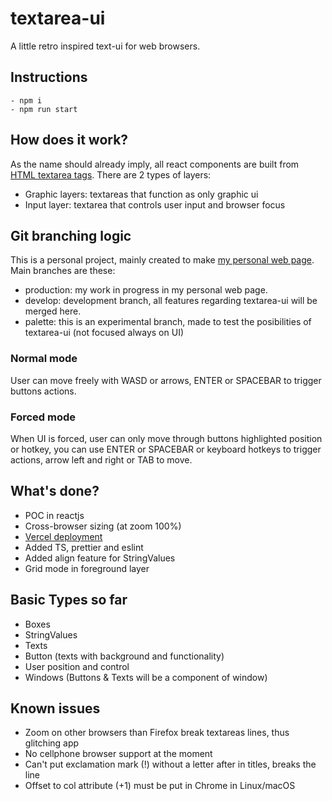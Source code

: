 # textarea-ui
A little retro inspired text-ui for web browsers.

## Instructions
    - npm i
    - npm run start

## How does it work?
As the name should already imply, all react components are built from [HTML textarea tags](https://developer.mozilla.org/es/docs/Web/HTML/Elemento/textarea).
There are 2 types of layers:
- Graphic layers: textareas that function as only graphic ui
- Input layer: textarea that controls user input and browser focus

## Git branching logic
This is a personal project, mainly created to make [my personal web page](https://carmon.dev).
Main branches are these:
- production: my work in progress in my personal web page.
- develop: development branch, all features regarding textarea-ui will be merged here.
- palette: this is an experimental branch, made to test the posibilities of textarea-ui (not focused always on UI)

### Normal mode
User can move freely with WASD or arrows, ENTER or SPACEBAR to trigger buttons actions.

### Forced mode
When UI is forced, user can only move through buttons highlighted position or hotkey, you can use ENTER or SPACEBAR or keyboard hotkeys to trigger actions, 
arrow left and right or TAB to move.

## What's done?
- POC in reactjs
- Cross-browser sizing (at zoom 100%)
- [Vercel deployment](https://textarea-ui-git-master.carmon.vercel.app/)
- Added TS, prettier and eslint
- Added align feature for StringValues
- Grid mode in foreground layer

## Basic Types so far
- Boxes
- StringValues
- Texts
- Button (texts with background and functionality)
- User position and control
- Windows (Buttons & Texts will be a component of window)

## Known issues
- Zoom on other browsers than Firefox break textareas lines, thus glitching app
- No cellphone browser support at the moment
- Can't put exclamation mark (!) without a letter after in titles, breaks the line
- Offset to col attribute (+1) must be put in Chrome in Linux/macOS